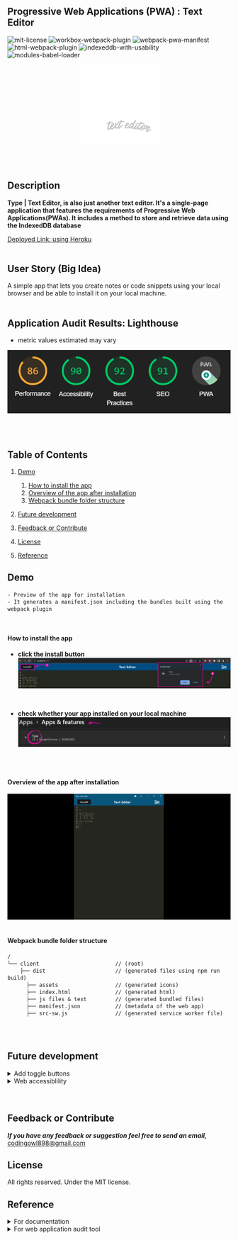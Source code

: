 ## Progressive Web Applications (PWA) : Text Editor
![mit-license](https://img.shields.io/badge/license-MIT-yellowgreen) ![workbox-webpack-plugin](https://img.shields.io/badge/devDependencies-workbox--webpack-blue) ![webpack-pwa-manifest](https://img.shields.io/badge/devDependencies-webpack--pwa--manifest-blue) ![html-webpack-plugin](https://img.shields.io/badge/devDependencies-html--webpack-blue) ![indexeddb-with-usability](https://img.shields.io/badge/Dependencies-idb-blue) ![modules-babel-loader](https://img.shields.io/badge/module%3A-babel--loader-blue)


<p align="center">
  <img src="./utils/images/type-logo.png"/>
</p>
<br />
<br />

## Description

**Type | Text Editor, is also just another text editor. It's a single-page application that features the requirements of Progressive Web Applications(PWAs). It includes a method to store and retrieve data using the IndexedDB database**


[Deployed Link: using Heroku](https://type-te.herokuapp.com/)
<br />
<br />

## User Story (Big Idea) 
A simple app that lets you create notes or code snippets using your local browser and be able to install it on your local machine.
<br />
<br />

## Application Audit Results: Lighthouse
- metric values estimated may vary
<p align="left">
  <img src="./utils/images/lighthouse-result2022.png"/>
</p>
<br />
<br />

## Table of Contents
1. [Demo](#demo)
    1. [How to install the app](#how-to-install-the-app)
    2. [Overview of the app after installation](#overview-of-the-app-after-installation)
    3. [Webpack bundle folder structure](#webpack-bundle-folder-structure)

2. [Future development](#future-development)
3. [Feedback or Contribute](#feedback-or-contribute)
4. [License](#license)
5. [Reference](#reference)


## Demo
```
- Preview of the app for installation
- It generates a manifest.json including the bundles built using the webpack plugin
```
<br />

#### How to install the app

- **click the install button**
![installation](utils/images/installation-v2.png)
<br />

- **check whether your app installed on your local machine**
![installation2](utils/images/installed-app-v2.png)
<br />
<br />

#### Overview of the app after installation

![native-app](utils/images/overview-type-texteditor-pwa.gif)
<br />
<br />

#### Webpack bundle folder structure
```
/
└── client                        // (root)
    ├── dist                      // (generated files using npm run build)
      ├── assets                  // (generated icons)  
      ├── index.html              // (generated html)  
      ├── js files & text         // (generated bundled files)  
      ├── manifest.json           // (metadata of the web app) 
      ├── src-sw.js               // (generated service worker file) 
```
<br />
<br />

## Future development

<details>
<summary>Add toggle buttons</summary>
</details>

<details>
<summary>Web accessiblility</summary>
</details>
<br />
<br />

## Feedback or Contribute
***If you have any feedback or suggestion feel free to send an email,*** codingowl898@gmail.com

## License
All rights reserved. Under the MIT license.

## Reference

<details>
<summary>For documentation</summary>

[Workbox-Build](https://developer.chrome.com/docs/workbox/reference/workbox-build/) and [Webpack](https://webpack.js.org/concepts/documentation) 

</details>

<details>
<summary>For web application audit tool</summary>

[Lighthouse](https://chrome.google.com/webstore/detail/lighthouse/blipmdconlkpinefehnmjammfjpmpbjk?hl=en)

</details>